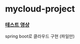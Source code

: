 # mycloud-project

### [테스트 영상](https://dayoon07.github.io/video/mycloud-test.mp4)

spring boot로 클라우드 구현 (파일만)
